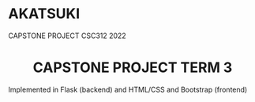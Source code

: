 # AKATSUKI
CAPSTONE PROJECT CSC312 2022
<h1 align="center"> CAPSTONE PROJECT TERM 3 </h1>
<p>Implemented in Flask (backend) and HTML/CSS and Bootstrap (frontend) </p>









